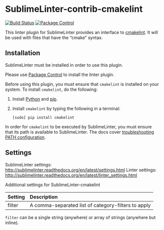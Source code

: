 SublimeLinter-contrib-cmakelint
=========================

[![Build Status](https://travis-ci.org/jasjuang/SublimeLinter-contrib-cmakelint.svg?branch=master)](https://travis-ci.org/jasjuang/SublimeLinter-contrib-cmakelint)
[![Package Control](https://packagecontrol.herokuapp.com/downloads/SublimeLinter-contrib-cmakelint.svg?style=flat-square)](https://packagecontrol.io/packages/SublimeLinter-contrib-cmakelint)

This linter plugin for SublimeLinter provides an interface to [cmakelint](https://pypi.python.org/pypi/cmakelint). It will be used with files that have the “cmake” syntax.

## Installation
SublimeLinter must be installed in order to use this plugin. 

Please use [Package Control](https://packagecontrol.io) to install the linter plugin.

Before using this plugin, you must ensure that `cmakelint` is installed on your system. To install `cmakelint`, do the following:

1. Install [Python](http://python.org/download/) and [pip](http://www.pip-installer.org/en/latest/installing.html).

1. Install `cmakelint` by typing the following in a terminal:
   ```
   [sudo] pip install cmakelint
   ```

In order for `cmakelint` to be executed by SublimeLinter, you must ensure that its path is available to SublimeLinter. The docs cover [troubleshooting PATH configuration](http://sublimelinter.readthedocs.io/en/latest/troubleshooting.html#finding-a-linter-executable).

## Settings
SublimeLinter settings: http://sublimelinter.readthedocs.org/en/latest/settings.html
Linter settings: http://sublimelinter.readthedocs.org/en/latest/linter_settings.html

Additional settings for SublimeLinter-cmakelint

|Setting|Description|
|:------|:----------|
|filter|A comma-separated list of category-filters to apply|

``filter`` can be a single string (anywhere) or array of strings (anywhere but inline).
